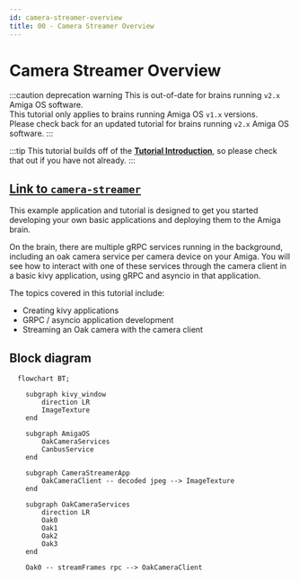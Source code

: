 ```yaml
---
id: camera-streamer-overview
title: 00 - Camera Streamer Overview
---
```


# Camera Streamer Overview

:::caution deprecation warning
This is out-of-date for brains running `v2.x` Amiga OS software.<br/>
This tutorial only applies to brains running Amiga OS `v1.x` versions.<br/>
Please check back for an updated tutorial for brains running `v2.x` Amiga OS software.
:::

:::tip
This tutorial builds off of the
[**Tutorial Introduction**](/docs/tutorials/introduction/tutorial-introduction),
so please check that out if you have not already.
:::

## [Link to `camera-streamer`](https://github.com/farm-ng/camera-streamer)

This example application and tutorial is designed to get you
started developing your own basic applications and deploying them
to the Amiga brain.

On the brain, there are multiple gRPC services running in the
background, including an oak camera service per camera device on
your Amiga.
You will see how to interact with one of these services through
the camera client in a basic kivy application,
using gRPC and asyncio in that application.

The topics covered in this tutorial include:

- Creating kivy applications
- GRPC / asyncio application development
- Streaming an Oak camera with the camera client

## Block diagram

```mermaid
  flowchart BT;

    subgraph kivy_window
        direction LR
        ImageTexture
    end

    subgraph AmigaOS
        OakCameraServices
        CanbusService
    end

    subgraph CameraStreamerApp
        OakCameraClient -- decoded jpeg --> ImageTexture
    end

    subgraph OakCameraServices
        direction LR
        Oak0
        Oak1
        Oak2
        Oak3
    end

    Oak0 -- streamFrames rpc --> OakCameraClient

```
